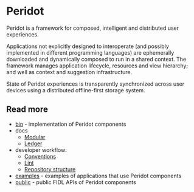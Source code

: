 # Peridot

Peridot is a framework for composed, intelligent and distributed user
experiences.

Applications not explicitly designed to interoperate (and possibly implemented
in different programming languages) are ephemerally downloaded and dynamically
composed to run in a shared context. The framework manages application
lifecycle, resources and view hierarchy; and well as context and suggestion
infrastructure.

State of Peridot experiences is transparently synchronized across user devices
using a distributed offline-first storage system.


## Read more

 - [bin](bin) - implementation of Peridot components
 - docs
   - [Modular](docs/modular)
   - [Ledger](docs/ledger)
 - developer workflow:
   - [Conventions](docs/conventions.md)
   - [Lint](docs/lint.md)
   - [Repository structure](docs/repository_structure.md)
 - [examples](examples) - examples of applications that use Peridot components
 - [public](public) - public FIDL APIs of Peridot components
